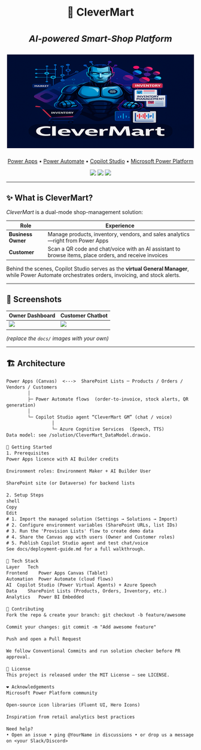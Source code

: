 <!--
  CleverMart – README.md
  A modern AI-powered Smart Shop platform built on the Microsoft Power Platform
-->

<h1 align="center">
  🛒 CleverMart
  <br>

  <sub><em>AI-powered Smart-Shop Platform</em></sub>

  <img src="sources/CleverMart_500x250.png" />
</h1>

<p align="center">
  <a href="https://make.powerapps.com">Power Apps</a> •
  <a href="https://powerautomate.microsoft.com">Power Automate</a> •
  <a href="https://copilotstudio.microsoft.com">Copilot Studio</a> •
  <a href="https://learn.microsoft.com/power-platform">Microsoft Power Platform</a>
</p>

<p align="center">
  <img src="https://img.shields.io/badge/Power%20Apps-Low%20Code-742774?logo=microsoftpowerapps&logoColor=white" />
  <img src="https://img.shields.io/badge/License-MIT-blue.svg" />
  <img src="https://img.shields.io/github/last-commit/YOUR-ORG/clevermart" />
</p>

---

## ✨ What is CleverMart?

*CleverMart* is a dual-mode shop-management solution:

| Role            | Experience                                                         |
|-----------------|--------------------------------------------------------------------|
| **Business Owner** | Manage products, inventory, vendors, and sales analytics—right from Power Apps |
| **Customer**        | Scan a QR code and chat/voice with an AI assistant to browse items, place orders, and receive invoices |

Behind the scenes, Copilot Studio serves as the **virtual General Manager**, while Power Automate orchestrates orders, invoicing, and stock alerts.

---

## 📸 Screenshots

| Owner Dashboard | Customer Chatbot |
|-----------------|------------------|
| ![](docs/screenshot-dashboard.png) | ![](docs/screenshot-chatbot.png) |

*(replace the `docs/` images with your own)*

---

## 🏗 Architecture

```text
Power Apps (Canvas)  <--->  SharePoint Lists ─ Products / Orders / Vendors / Customers
        │
        ├─ Power Automate flows  (order-to-invoice, stock alerts, QR generation)
        │
        └─ Copilot Studio agent “CleverMart GM” (chat / voice)
                 │
                 └─ Azure Cognitive Services  (Speech, TTS)
Data model: see /solution/CleverMart_DataModel.drawio.

🚀 Getting Started
1. Prerequisites
Power Apps licence with AI Builder credits

Environment roles: Environment Maker + AI Builder User

SharePoint site (or Dataverse) for backend lists

2. Setup Steps
shell
Copy
Edit
# 1. Import the managed solution (Settings → Solutions → Import)
# 2. Configure environment variables (SharePoint URLs, list IDs)
# 3. Run the 'Provision Lists' flow to create demo data
# 4. Share the Canvas app with users (Owner and Customer roles)
# 5. Publish Copilot Studio agent and test chat/voice
See docs/deployment-guide.md for a full walkthrough.

🧩 Tech Stack
Layer	Tech
Frontend	Power Apps Canvas (Tablet)
Automation	Power Automate (cloud flows)
AI	Copilot Studio (Power Virtual Agents) + Azure Speech
Data	SharePoint Lists (Products, Orders, Inventory, etc.)
Analytics	Power BI Embedded

🙌 Contributing
Fork the repo & create your branch: git checkout -b feature/awesome

Commit your changes: git commit -m "Add awesome feature"

Push and open a Pull Request

We follow Conventional Commits and run solution checker before PR approval.

📜 License
This project is released under the MIT License – see LICENSE.

❤️ Acknowledgements
Microsoft Power Platform community

Open-source icon libraries (Fluent UI, Hero Icons)

Inspiration from retail analytics best practices

Need help?
• Open an issue • ping @YourName in discussions • or drop us a message on <your Slack/Discord>
